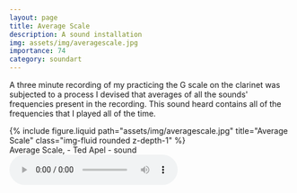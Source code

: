 ```yaml
---
layout: page
title: Average Scale
description: A sound installation
img: assets/img/averagescale.jpg
importance: 74
category: soundart
---
```


A three minute recording of my practicing the G scale on the clarinet was subjected to a process I devised that averages of all the sounds' frequencies present in the recording. This sound heard contains all of the frequencies that I played all of the time.

<div class="row">
    <div class="col-sm mt-3 mt-md-0">
        {% include figure.liquid path="assets/img/averagescale.jpg" title="Average Scale" class="img-fluid rounded z-depth-1" %}
    </div>
</div>
<div class="caption">
    Average Scale, - Ted Apel - sound

</div>

<audio autobuffer controls preload="auto">
	<source src="/assets/sound/averagescale.ogg" type="audio/ogg"/>
	<source src="/assets/sound/averagescale.mp3" type="audio/mpeg"/>
	html5 browsers only.
